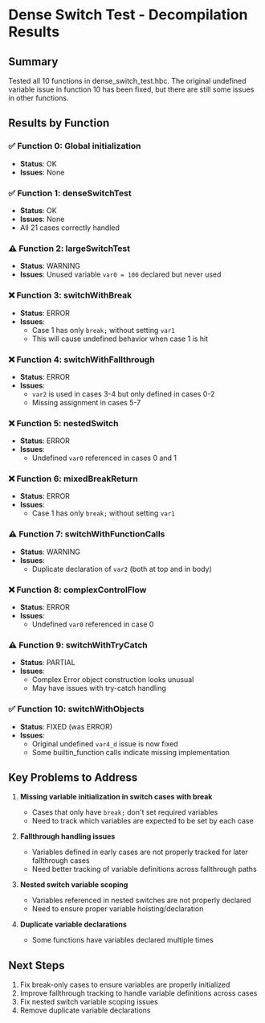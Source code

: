 # Dense Switch Test - Decompilation Results

## Summary
Tested all 10 functions in dense_switch_test.hbc. The original undefined variable issue in function 10 has been fixed, but there are still some issues in other functions.

## Results by Function

### ✅ Function 0: Global initialization
- **Status**: OK
- **Issues**: None

### ✅ Function 1: denseSwitchTest
- **Status**: OK  
- **Issues**: None
- All 21 cases correctly handled

### ⚠️ Function 2: largeSwitchTest
- **Status**: WARNING
- **Issues**: Unused variable `var0 = 100` declared but never used

### ❌ Function 3: switchWithBreak
- **Status**: ERROR
- **Issues**: 
  - Case 1 has only `break;` without setting `var1`
  - This will cause undefined behavior when case 1 is hit

### ❌ Function 4: switchWithFallthrough  
- **Status**: ERROR
- **Issues**:
  - `var2` is used in cases 3-4 but only defined in cases 0-2
  - Missing assignment in cases 5-7

### ❌ Function 5: nestedSwitch
- **Status**: ERROR
- **Issues**:
  - Undefined `var0` referenced in cases 0 and 1

### ❌ Function 6: mixedBreakReturn
- **Status**: ERROR
- **Issues**:
  - Case 1 has only `break;` without setting `var1`

### ⚠️ Function 7: switchWithFunctionCalls
- **Status**: WARNING
- **Issues**:
  - Duplicate declaration of `var2` (both at top and in body)

### ❌ Function 8: complexControlFlow
- **Status**: ERROR
- **Issues**:
  - Undefined `var0` referenced in case 0

### ⚠️ Function 9: switchWithTryCatch
- **Status**: PARTIAL
- **Issues**:
  - Complex Error object construction looks unusual
  - May have issues with try-catch handling

### ✅ Function 10: switchWithObjects
- **Status**: FIXED (was ERROR)
- **Issues**: 
  - Original undefined `var4_d` issue is now fixed
  - Some builtin_function calls indicate missing implementation

## Key Problems to Address

1. **Missing variable initialization in switch cases with break**
   - Cases that only have `break;` don't set required variables
   - Need to track which variables are expected to be set by each case

2. **Fallthrough handling issues**  
   - Variables defined in early cases are not properly tracked for later fallthrough cases
   - Need better tracking of variable definitions across fallthrough paths

3. **Nested switch variable scoping**
   - Variables referenced in nested switches are not properly declared
   - Need to ensure proper variable hoisting/declaration

4. **Duplicate variable declarations**
   - Some functions have variables declared multiple times

## Next Steps

1. Fix break-only cases to ensure variables are properly initialized
2. Improve fallthrough tracking to handle variable definitions across cases
3. Fix nested switch variable scoping issues
4. Remove duplicate variable declarations